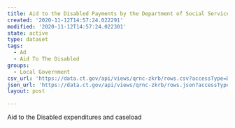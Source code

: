 ```yaml
---
title: Aid to the Disabled Payments by the Department of Social Services
created: '2020-11-12T14:57:24.022291'
modified: '2020-11-12T14:57:24.022301'
state: active
type: dataset
tags:
  - Ad
  - Aid To The Disabled
groups:
  - Local Government
csv_url: 'https://data.ct.gov/api/views/qrnc-zkrb/rows.csv?accessType=DOWNLOAD'
json_url: 'https://data.ct.gov/api/views/qrnc-zkrb/rows.json?accessType=DOWNLOAD'
layout: post

---
```

Aid to the Disabled expenditures and caseload
